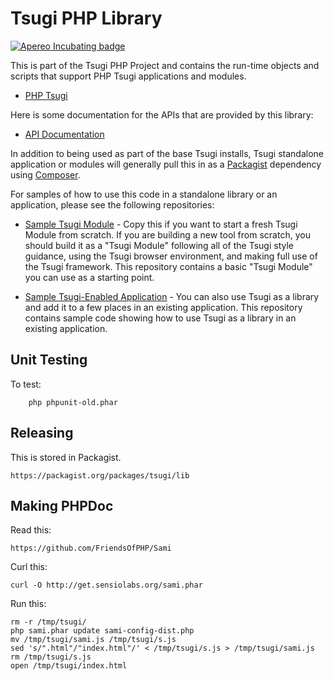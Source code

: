 
Tsugi PHP Library
=================

[![Apereo Incubating badge](https://img.shields.io/badge/apereo-incubating-blue.svg?logo=data%3Aimage%2Fpng%3Bbase64%2CiVBORw0KGgoAAAANSUhEUgAAAA4AAAAOCAYAAAAfSC3RAAAABmJLR0QA%2FwD%2FAP%2BgvaeTAAAACXBIWXMAAAsTAAALEwEAmpwYAAAAB3RJTUUH4QUTEi0ybN9p9wAAAiVJREFUKM9lkstLlGEUxn%2Fv%2B31joou0GTFKyswkKrrYdaEQ4cZAy4VQUS2iqH%2BrdUSNYmK0EM3IkjaChnmZKR0dHS0vpN%2FMe97TIqfMDpzN4XkeDg8%2Fw45R1XNAu%2Fe%2BGTgAqLX2KzAQRVGytLR0jN2jqo9FZFRVvfded66KehH5oKr3dpueiMiK915FRBeXcjo9k9K5zLz%2B3Nz8EyAqX51zdwGMqp738NSonlxf36Cn7zX9b4eYX8gSBAE1Bw9wpLaW%2BL5KWluukYjH31tr71vv%2FU0LJ5xzdL3q5dmLJK7gON5wjEQizsTkFMmeXkbHxtHfD14WkbYQaFZVMzk1zfDHERrPnqGz4wZ1tYfJ5%2FPMLOYYW16ltrqKRDyOMcYATXa7PRayixSc4%2FKFRhrqjxKGIWVlZVQkqpg1pYyvR%2BTFF2s5FFprVVXBAAqq%2F7a9uPKd1NomeTX4HXfrvZ8D2F9dTSwWMjwywueJLxQKBdLfZunue0Mqt8qPyMHf0HRorR0ArtbX1Zkrly7yPNnN1EyafZUVZLJZxjNLlHc%2BIlOxly0RyktC770fDIGX3vuOMAxOt19vJQxD%2BgeHmE6liMVKuNPawlZ9DWu2hG8bW1Tuib0LgqCrCMBDEckWAVjKLetMOq2ZhQV1zulGVFAnohv5wrSq3tpNzwMR%2BSQi%2FyEnIl5Ehpxzt4t6s9McRdGpIChpM8Y3ATXbkKdEZDAIgqQxZrKo%2FQUk5F9Xr20TrQAAAABJRU5ErkJggg%3D%3D)](https://www.apereo.org/content/projects-currently-incubation)

This is part of the Tsugi PHP Project and contains the run-time objects and scripts that support PHP 
Tsugi applications and modules.  

* [PHP Tsugi](https://github.com/tsugiproject/tsugi)

Here is some documentation for the APIs that are provided by this library:

* [API Documentation](http://do1.dr-chuck.com/tsugi/phpdoc/)


In addition to being used as part of the base Tsugi installs, Tsugi standalone
application or modules will generally pull this in as a 
[Packagist](https://packagist.org/packages/tsugi/lib) dependency
using [Composer](http://getcomposer.org/).  

For samples of how to use this code in a standalone library or an application, 
please see the following repositories:

* [Sample Tsugi Module](https://github.com/tsugiproject/tsugi-php-module) - Copy
this if you want to start a fresh Tsugi Module from scratch.  If you are building
a new tool from scratch, you should build it as a "Tsugi Module" following all
of the Tsugi style guidance, using the Tsugi browser environment, and making
full use of the Tsugi framework. This repository contains a basic
"Tsugi Module" you can use as a starting point.

* [Sample Tsugi-Enabled Application](https://github.com/tsugiproject/tsugi-php-standalone) - You
can also use Tsugi as a library and  add it to a few places in an existing application.
This repository contains sample code showing how to use Tsugi as a library in an existing
application.

Unit Testing
------------

To test:

        php phpunit-old.phar 

Releasing
---------

This is stored in Packagist.

    https://packagist.org/packages/tsugi/lib

Making PHPDoc
-------------

Read this:

    https://github.com/FriendsOfPHP/Sami

Curl this:

    curl -O http://get.sensiolabs.org/sami.phar

Run this:

    rm -r /tmp/tsugi/
    php sami.phar update sami-config-dist.php
    mv /tmp/tsugi/sami.js /tmp/tsugi/s.js
    sed 's/".html"/"index.html"/' < /tmp/tsugi/s.js > /tmp/tsugi/sami.js
    rm /tmp/tsugi/s.js
    open /tmp/tsugi/index.html

